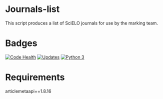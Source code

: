 # Journals-list
This script produces a list of SciELO journals for use by the marking team.


# Badges
[![Code Health](https://landscape.io/github/scieloorg/journals-list/master/landscape.svg?style=flat)](https://landscape.io/github/scieloorg/journals-list/master)
[![Updates](https://pyup.io/repos/github/scieloorg/journals-list/shield.svg)](https://pyup.io/repos/github/scieloorg/journals-list/)
[![Python 3](https://pyup.io/repos/github/scieloorg/journals-list/python-3-shield.svg)](https://pyup.io/repos/github/scieloorg/journals-list/)


# Requirements
articlemetaapi==1.8.16
